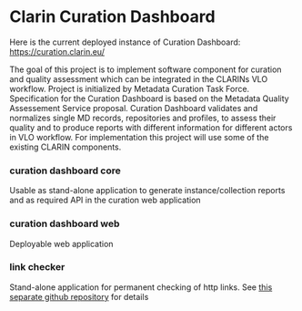 # Clarin Curation Dashboard

Here is the current deployed instance of Curation Dashboard: https://curation.clarin.eu/

The goal of this project is to implement software component for curation and quality assessment which can be integrated in the CLARINs VLO workflow. Project is initialized by Metadata Curation Task Force. Specification for the Curation Dashboard is based on the Metadata Quality Assessement Service proposal. Curation Dashboard validates and normalizes single MD records, repositories and profiles, to assess their quality and to produce reports with different information for different actors in VLO workflow. For implementation this project will use some of the existing CLARIN components. 

### curation dashboard core
Usable as stand-alone application to generate instance/collection reports and as required API in the curation web application

### curation dashboard web
Deployable web application

### link checker
Stand-alone application for permanent checking of http links. See [this separate github repository](https://github.com/clarin-eric/linkchecker) for details
